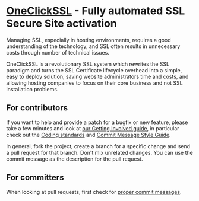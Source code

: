 [OneClickSSL](http://www.globalsign.com/ssl/oneclickssl/) - Fully automated SSL Secure Site activation
================================

Managing SSL, especially in hosting environments, requires a good understanding of the technology, and SSL often results in unnecessary costs through number of technical issues.

OneClickSSL is a revolutionary SSL system which rewrites the SSL paradigm and turns the SSL Certificate lifecycle overhead into a simple, easy to deploy solution, saving website administrators time and costs, and allowing hosting companies to focus on their core business and not SSL installation problems.

For contributors
---
If you want to help and provide a patch for a bugfix or new feature, please take
a few minutes and look at [our Getting Involved guide](https://github.com/GlobalSign/OneClickSSL/wiki/Getting-Involved),
in particular check out the [Coding standards](https://github.com/GlobalSign/OneClickSSL/wiki/Coding-standards)
and [Commit Message Style Guide](https://github.com/GlobalSign/OneClickSSL/wiki/Commit-Message-Style-Guide).

In general, fork the project, create a branch for a specific change and send a
pull request for that branch. Don't mix unrelated changes. You can use the commit
message as the description for the pull request.


For committers
---
When looking at pull requests, first check for [proper commit messages](https://github.com/GlobalSign/OneClickSSL/wiki/Bug-Fixing-Guide).